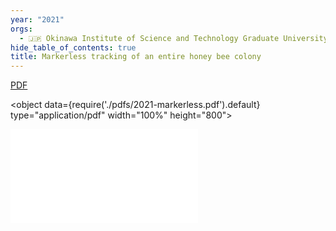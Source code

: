 ```yaml
---
year: "2021"
orgs:
  - 🇯🇵 Okinawa Institute of Science and Technology Graduate University
hide_table_of_contents: true
title: Markerless tracking of an entire honey bee colony
---
```

[PDF](pdfs/2021-markerless.pdf)

<object data={require('./pdfs/2021-markerless.pdf').default} type="application/pdf" width="100%" height="800"></object>

![](pdfs/2021-markerless.pdf)